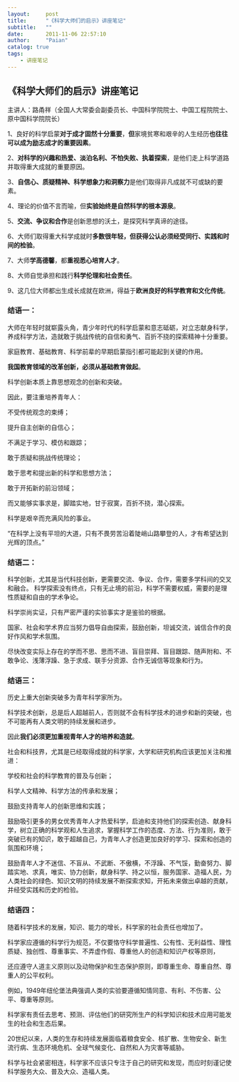 ```yaml
---
layout:     post
title:      "《科学大师们的启示》讲座笔记"
subtitle:   ""
date:       2011-11-06 22:57:10
author:     "Paian"
catalog: true
tags:
    - 讲座笔记
---
```


## 《科学大师们的启示》讲座笔记

主讲人：路甬祥（全国人大常委会副委员长、中国科学院院士、中国工程院院士、原中国科学院院长）

1、良好的科学启蒙**对于成才固然十分重要**，**但**家境贫寒和艰辛的人生经历**也往往可以成为励志成才的重要因素**。

2、**对科学的兴趣和热爱、淡泊名利、不怕失败、执着探索**，是他们走上科学道路并取得重大成就的重要原因。

3、**自信心、质疑精神、科学想象力和洞察力**是他们取得非凡成就不可或缺的要素。

4、理论的价值不言而喻，但**实验始终是自然科学的根本源泉**。

5、**交流、争议和合作**是创新思想的沃土，是探究科学真谛的途径。

6、大师们取得重大科学成就时**多数很年轻，但获得公认必须经受同行、实践和时间的检验**。

7、大师**学高德馨**，都**重视悉心培育人才**。

8、大师自觉承担和践行**科学伦理和社会责任**。

9、这几位大师都出生成长成就在欧洲，得益于**欧洲良好的科学教育和文化传统**。

### 结语一：

大师在年轻时就崭露头角，青少年时代的科学启蒙和意志砥砺，对立志献身科学，养成科学方法，造就敢于挑战传统的自信和勇气、百折不挠的探索精神十分重要。

家庭教育、基础教育、科学前辈的早期启蒙指引都可能起到关键的作用。

**我国教育领域的改革创新，必须从基础教育做起**。

科学创新本质上靠思想观念的创新和突破。

因此，要注重培养青年人：

不受传统观念的束缚；

提升自主创新的自信心；

不满足于学习、模仿和跟踪；

敢于质疑和挑战传统理论；

敢于思考和提出新的科学和思想方法；

敢于开拓新的前沿领域；

而又能够实事求是，脚踏实地，甘于寂寞，百折不挠，潜心探索。

科学是艰辛而充满风险的事业。

“在科学上没有平坦的大道，只有不畏劳苦沿着陡峭山路攀登的人，才有希望达到光辉的顶点。”

### 结语二：

科学创新，尤其是当代科技创新，更需要交流、争议、合作，需要多学科间的交叉和融合。
科学探索没有终点，只有无止境的前沿，科学不需要权威，需要的是理性质疑和自由的学术争论。

科学崇尚实证，只有严密严谨的实验事实才是鉴验的根据。

国家、社会和学术界应当努力倡导自由探索，鼓励创新，坦诚交流，诚信合作的良好作风和学术氛围。

尽快改变实际上存在的学而不思、思而不进、盲目崇拜、盲目跟踪、随声附和、不敢争论、浅薄浮躁、急于求成、联手分资源、合作无诚信等现象和行为。

### 结语三：

历史上重大创新突破多为青年科学家所为。

科学技术创新，总是后人超越前人，否则就不会有科学技术的进步和新的突破，也不可能再有人类文明的持续发展和进步。

因此**我们必须更加重视青年人才的培养和造就**。

社会和科技界，尤其是已经取得成就的科学家，大学和研究机构应该更加关注和推进：

学校和社会的科学教育的普及与创新；

科学人文精神、科学方法的传承和发展；

鼓励支持青年人的创新思维和实践；

鼓励吸引更多的男女优秀青年人才热爱科学，启迪和支持他们的探索创造、献身科学，树立正确的科学观和人生追求，掌握科学工作的态度、方法、行为准则，敢于突破已有的知识，敢于超越自己，为青年人才创造更加良好的学习、探索和创造的氛围和环境；

鼓励青年人才不迷信、不盲从、不武断、不傲横，不浮躁、不气馁，勤奋努力、脚踏实地、求真，唯实、协力创新，献身科学、持之以恒，服务国家、造福人民，为人类社会的绿色、知识文明的持续发展不断探索求知，开拓未来做出卓越的贡献，并经受实践和历史的检验。

### 结语四：

随着科学技术的发展，知识、能力的增长，科学家的社会责任也增加了。

科学家应遵循的科学行为规范，不仅要恪守科学普遍性、公有性、无利益性、理性质疑、独创性、尊重事实、不弄虚作假、尊重他人的创造和知识产权等原则，

还应遵守人道主义原则以及动物保护和生态保护原则，即尊重生命、尊重自然、尊重人的公平权利。

例如，1949年纽伦堡法典强调人类的实验要遵循知情同意、有利、不伤害、公平、尊重等原则。

科学家有责任去思考、预测、评估他们的研究所生产的科学知识和技术应用可能发生的社会和生态后果。

20世纪以来，人类的生存和持续发展面临着粮食安全、核扩散、生物安全、新生流行病、生态环境危机、全球气候变化、自然和人为灾害等威胁。

科学与社会紧密相连，科学家不应该只专注于自己的研究和发现，而应时刻谨记使科学服务大众、普及大众、造福人类。
